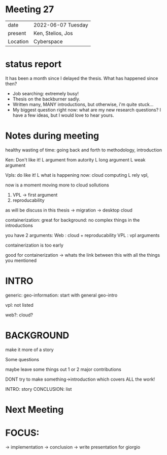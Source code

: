 # Meeting 27
|          |                         |
| -------- | ----------------------- |
| date     | 2022-06-07 Tuesday
| present  | Ken, Stelios, Jos
| Location | Cyberspace


# status report
It has been a month since I delayed the thesis. What has happened since then? 
- Job searching: extremely busy!
- Thesis on the backburner sadly.
- Written many, MANY introductions, but otherwise, i'm quite stuck...
- My biggest question right now: what are my new research questions? I have a few ideas, but I would love to hear yours.

# Notes during meeting


healthy wasting of time: going back and forth to methodology, introduction


Ken: Don't like it!
L argument from autority
L long argument
L weak argument


Vpls: do like it!
L what is happening now: cloud computing
L rely vpl,

now is a moment moving more to cloud sollutions

1. VPL -> first argument
2. reproducability


as will be discuss in this thesis -> 
migration -> desktop cloud


containerization: great for background: 
no complex things in the introductions


you have 2 arguments: 
Web : cloud + reproducability 
VPL : vpl arguments

containerization is too early

good for containerization -> whats the link between this with all the things you mentioned


# INTRO

generic: geo-information: start with general geo-intro

vpl: not listed 

web?: cloud? 




# BACKGROUND
 
make it more of a story


Some questions 





maybe leave some things out
1 or 2 major contributions

DONT try to make something->introduction which covers ALL the work!


INTRO: story
CONCLUSION: list 

# Next Meeting


# FOCUS:
-> implementation
-> conclusion
-> write presentation for giorgio


